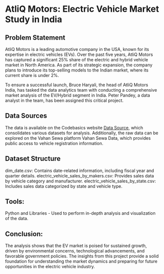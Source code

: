 # **AtliQ Motors: Electric Vehicle Market Study in India**

## **Problem Statement**
AtliQ Motors is a leading automotive company in the USA, known for its expertise in electric vehicles (EVs). Over the past five years, AtliQ Motors has captured a significant 25% share of the electric and hybrid vehicle market in North America.
As part of its strategic expansion, the company plans to introduce its top-selling models to the Indian market, where its current share is under 2%.

To ensure a successful launch, Bruce Haryali, the head of AtliQ Motors India, has tasked the data analytics team with conducting a comprehensive market analysis of the EV/Hybrid segment in India. 
Peter Pandey, a data analyst in the team, has been assigned this critical project.

## **Data Sources**
The data is available on the Codebasics website [Data Source](https://prod4.codebasics.io/challenge/codebasics-resume-project-challenge), which consolidates various datasets for analysis. 
Additionally, the raw data can be explored on the Vahan Sewa platform Vahan Sewa Data, which provides public access to vehicle registration information.

## **Dataset Structure**
dim_date.csv: Contains date-related information, including fiscal year and quarter details.
electric_vehicle_sales_by_makers.csv: Provides sales data by vehicle category and manufacturer.
electric_vehicle_sales_by_state.csv: Includes sales data categorized by state and vehicle type.

## **Tools:**
Python and Libraries - Used to perform in-depth analysis and visualization of the data.

## **Conclusion:**
The analysis shows that the EV market is poised for sustained growth, driven by environmental concerns, technological advancements, and favorable government policies. 
The insights from this project provide a solid foundation for understanding the market dynamics and preparing for future opportunities in the electric vehicle industry.
